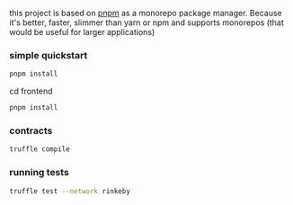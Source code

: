 this project is based on [pnpm](https://pnpm.io) as a monorepo package manager. Because it's better, faster, slimmer than yarn or npm and supports monorepos (that would be useful for larger applications)

### simple quickstart

```bash
pnpm install
```

cd frontend
```bash
pnpm install
```

### contracts

```bash
truffle compile
```

### running tests

```bash
truffle test --network rinkeby
```